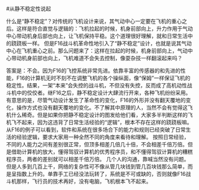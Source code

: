 #﻿从静不稳定性说起

什么是“静不稳定”？对传统的飞机设计来说，其气动中心一定要在飞机的重心之后。这样是符合直觉与逻辑的：飞机拉起的时候，机身前部向上，升力作用于气动中心带动机身后部也向上，让飞机保持平稳。这个道理很好理解，就和日常生活中的跷跷板一样。 但是F16战斗机革命性地引入了“静不稳定”设计，也就是说其气动中心在飞机重心之前。那么问题来了：这样在拉起的时候，机身前部向上，气动中心带动机身前部也向上，飞机难道不会失去控制，像耍杂技一样翻滚起来吗？

答案是：不会。因为F16的飞控系统非常先进。依靠丰富的传感器的和先进的性能，F16的计算机无时不刻不在调整飞机的各个操纵面，像“保姆”一样保证飞机的稳定性。结果，一架“本来”会失控的战斗机，不但没有失控，反而成了高机动性战斗机中的佼佼者。继F16之后，静不稳定设计大肆流行开来，各种飞机纷纷采用。 有意思的是，尽管气动设计发生了革命性的变化，F16的外形并没有翻天覆地的变化，操作方式也没有翻天覆地的变化。不了解其中原理的人，当然不会有觉得这飞机什么稀奇。但是如果你把静不稳定设计的图发给他们看，大家多半判断这样的飞机飞不起来，因为这违背了日常生活经验的“逻辑”，根本不存在这样的跷跷板嘛。 从F16的例子可以看到，软件和系统在很多场合下的能力和规则已经突破了日常生活的经验逻辑，要求大家用一种全然不同的角度来看待和理解。 按照日常经验，不同的人能力之间有差别很正常，但顶多相差几倍几十倍，不会相差千倍万倍。但是借助计算机的放大，懂得驾驭计算机的优秀程序员，和不懂得驾驭计算机的糟糕程序员，两者的差别就可以相差千倍万倍。 几个人的沟通，靠喊当然没有问题。但是人多到几百上千，网络的复杂性可不像从管几块钱到管几百块钱那么简单，而是呈指数上升的。单靠手工已经没法玩转了，系统是不可或缺的，否则就像F16战斗机那样，飞行员的技术再好，没有电脑，飞机根本飞不起来。

